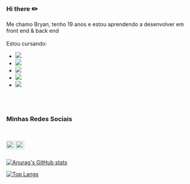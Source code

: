 ### Hi there ✏️

Me chamo Bryan, tenho 19 anos e estou aprendendo a desenvolver em front end & back end
<br>
<br>
Estou cursando:
 - <img src= "https://img.shields.io/badge/HTML5-E34F26?style=for-the-badge&logo=html5&logoColor=white" />
 - <img src= "https://img.shields.io/badge/CSS3-1572B6?style=for-the-badge&logo=css3&logoColor=white">
 - <img src= "https://img.shields.io/badge/JavaScript-323330?style=for-the-badge&logo=javascript&logoColor=F7DF1E">
 - <img src="https://img.shields.io/badge/React-20232A?style=for-the-badge&logo=react&logoColor=61DAFB">
 - <img src="https://img.shields.io/badge/React_Native-20232A?style=for-the-badge&logo=react&logoColor=61DAFB">
<br>
<br>

### Minhas Redes Sociais
<br>

<p>
<a href="https://www.instagram.com/brya4nn/"> 
 <img align="left" width="22px" src="https://cdn.jsdelivr.net/npm/simple-icons@v3/icons/instagram.svg"/>
</a>
<a href="https://www.linkedin.com/in/bryan-lima-735992250/">
<img align="left" width="22px" src="https://cdn.jsdelivr.net/npm/simple-icons@v3/icons/linkedin.svg">
</a>
</p>
<br>
<br>

[![Anurag's GitHub stats](https://github-readme-stats.vercel.app/api?username=bry7n)](https://github.com/bry7n/github-readme-stats)

[![Top Langs](https://github-readme-stats.vercel.app/api/top-langs/?username=bry7n)](https://github.com/bry7n/github-readme-stats)
